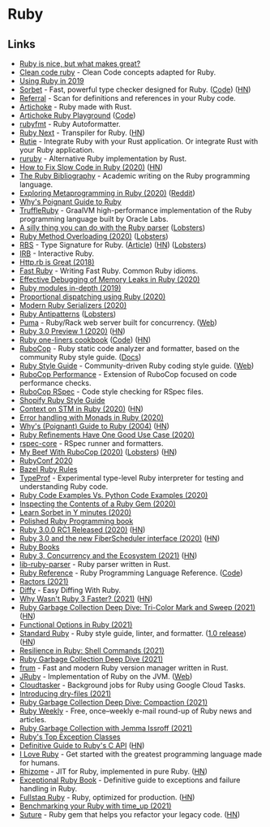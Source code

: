 # Ruby

## Links

- [Ruby is nice, but what makes great?](https://www.reddit.com/r/ruby/comments/8ysh41/ruby_is_nice_but_what_makes_great/)
- [Clean code ruby](https://github.com/uohzxela/clean-code-ruby) - Clean Code concepts adapted for Ruby.
- [Using Ruby in 2019](https://jasoncharnes.com/using-ruby-in-2019/)
- [Sorbet](https://sorbet.org/) - Fast, powerful type checker designed for Ruby. ([Code](https://github.com/sorbet/sorbet)) ([HN](https://news.ycombinator.com/item?id=28013797))
- [Referral](https://github.com/testdouble/referral) - Scan for definitions and references in your Ruby code.
- [Artichoke](https://github.com/artichoke/artichoke) - Ruby made with Rust.
- [Artichoke Ruby Playground](https://artichoke.run/) ([Code](https://github.com/artichoke/playground))
- [rubyfmt](https://github.com/penelopezone/rubyfmt) - Ruby Autoformatter.
- [Ruby Next](https://github.com/ruby-next/ruby-next) - Transpiler for Ruby. ([HN](https://news.ycombinator.com/item?id=23078609))
- [Rutie](https://github.com/danielpclark/rutie) - Integrate Ruby with your Rust application. Or integrate Rust with your Ruby application.
- [ruruby](https://github.com/sisshiki1969/ruruby) - Alternative Ruby implementation by Rust.
- [How to Fix Slow Code in Ruby (2020)](https://engineering.shopify.com/blogs/engineering/how-fix-slow-code-ruby) ([HN](https://news.ycombinator.com/item?id=23182127))
- [The Ruby Bibliography](https://rubybib.org/) - Academic writing on the Ruby programming language.
- [Exploring Metaprogramming in Ruby (2020)](https://www.halcyon.hr/posts/exploring-metaprogramming-in-ruby/) ([Reddit](https://www.reddit.com/r/ruby/comments/gzsf5y/exploring_metaprogramming_in_ruby/))
- [Why's Poignant Guide to Ruby](http://poignant.guide/)
- [TruffleRuby](https://github.com/oracle/truffleruby) - GraalVM high-performance implementation of the Ruby programming language built by Oracle Labs.
- [A silly thing you can do with the Ruby parser](https://penelope.zone/2019/12/22/a-silly-thing-you-can-do-with-the-ruby-parser.html) ([Lobsters](https://lobste.rs/s/op8zo4/silly_thing_you_can_do_with_ruby_parser))
- [Ruby Method Overloading (2020)](https://lucaguidi.com/2020/07/22/ruby-method-overloading/) ([Lobsters](https://lobste.rs/s/gqsbka/ruby_method_overloading))
- [RBS](https://github.com/ruby/rbs) - Type Signature for Ruby. ([Article](https://developer.squareup.com/blog/the-state-of-ruby-3-typing/)) ([HN](https://news.ycombinator.com/item?id=23989738)) ([Lobsters](https://lobste.rs/s/ujkglz/state_ruby_3_typing))
- [IRB](https://github.com/ruby/irb) - Interactive Ruby.
- [Http.rb is Great (2018)](https://janko.io/httprb-is-great/)
- [Fast Ruby](https://github.com/JuanitoFatas/fast-ruby) - Writing Fast Ruby. Common Ruby idioms.
- [Effective Debugging of Memory Leaks in Ruby (2020)](http://stratus3d.com/blog/2020/08/11/effective-debugging-of-memory-leaks-in-ruby/)
- [Ruby modules in-depth (2019)](https://www.brainstobytes.com/ruby-modules/)
- [Proportional dispatching using Ruby (2020)](https://medium.com/rubycademy/proportional-dispatching-using-ruby-378afbdeb32d)
- [Modern Ruby Serializers (2020)](https://vasilakisfil.social/blog/2020/01/20/modern-ruby-serializers/)
- [Ruby Antipatterns](https://www.alchemists.io/articles/ruby_antipatterns/) ([Lobsters](https://lobste.rs/s/duiirg/ruby_antipatterns))
- [Puma](https://github.com/puma/puma) - Ruby/Rack web server built for concurrency. ([Web](https://puma.io/))
- [Ruby 3.0 Preview 1 (2020)](https://www.ruby-lang.org/en/news/2020/09/25/ruby-3-0-0-preview1-released/) ([HN](https://news.ycombinator.com/item?id=24593093))
- [Ruby one-liners cookbook](https://learnbyexample.github.io/learn_ruby_oneliners/preface.html) ([Code](https://github.com/learnbyexample/learn_ruby_oneliners)) ([HN](https://news.ycombinator.com/item?id=24637797))
- [RuboCop](https://github.com/rubocop-hq/rubocop) - Ruby static code analyzer and formatter, based on the community Ruby style guide. ([Docs](https://docs.rubocop.org/rubocop/1.0/index.html))
- [Ruby Style Guide](https://github.com/rubocop-hq/ruby-style-guide) - Community-driven Ruby coding style guide. ([Web](https://rubystyle.guide/))
- [RuboCop Performance](https://github.com/rubocop-hq/rubocop-performance) - Extension of RuboCop focused on code performance checks.
- [RuboCop RSpec](https://github.com/rubocop-hq/rubocop-rspec) - Code style checking for RSpec files.
- [Shopify Ruby Style Guide](https://github.com/Shopify/ruby-style-guide)
- [Context on STM in Ruby (2020)](https://chrisseaton.com/truffleruby/ruby-stm/) ([HN](https://news.ycombinator.com/item?id=24921657))
- [Error handling with Monads in Ruby (2020)](http://nywkap.com/programming/either-monads-ruby.html)
- [Why's (Poignant) Guide to Ruby (2004)](https://poignant.guide/book/chapter-2.html) ([HN](https://news.ycombinator.com/item?id=25043544))
- [Ruby Refinements Have One Good Use Case (2020)](http://www.soulcutter.com/articles/ruby-refinements-have-one-good-use-case.html)
- [rspec-core](https://github.com/rspec/rspec-core) - RSpec runner and formatters.
- [My Beef With RuboCop (2020)](https://www.rubypigeon.com/posts/my-beef-with-rubocop/) ([Lobsters](https://lobste.rs/s/wgi0rn/my_beef_with_rubocop)) ([HN](https://news.ycombinator.com/item?id=25147990))
- [RubyConf 2020](https://www.alchemists.io/articles/ruby_conf_2020/)
- [Bazel Ruby Rules](https://github.com/coinbase/rules_ruby)
- [TypeProf](https://github.com/ruby/typeprof) - Experimental type-level Ruby interpreter for testing and understanding Ruby code.
- [Ruby Code Examples Vs. Python Code Examples (2020)](https://www.connerjensen.com/blog/ruby-code-examples)
- [Inspecting the Contents of a Ruby Gem (2020)](https://batsov.com/articles/2020/12/16/inspecting-the-contents-of-a-ruby-gem/)
- [Learn Sorbet in Y minutes (2020)](https://jdkaplan.dev/blog/learn-sorbet-in-y-minutes/)
- [Polished Ruby Programming book](https://github.com/PacktPublishing/Polished-Ruby-Programming)
- [Ruby 3.0.0 RC1 Released (2020)](https://www.ruby-lang.org/en/news/2020/12/20/ruby-3-0-0-rc1-released/) ([HN](https://news.ycombinator.com/item?id=25494789))
- [Ruby 3.0 and the new FiberScheduler interface (2020)](http://www.wjwh.eu/posts/2020-12-28-ruby-fiber-scheduler-c-extension.html) ([HN](https://news.ycombinator.com/item?id=25560894))
- [Ruby Books](https://planetruby.github.io/books/)
- [Ruby 3, Concurrency and the Ecosystem (2021)](https://kirshatrov.com/2021/01/06/ruby-concurrency-and-ecosystem/) ([HN](https://news.ycombinator.com/item?id=25690212))
- [lib-ruby-parser](https://github.com/lib-ruby-parser/lib-ruby-parser) - Ruby parser written in Rust.
- [Ruby Reference](https://rubyreferences.github.io/rubyref/) - Ruby Programming Language Reference. ([Code](https://github.com/rubyreferences/rubyref))
- [Ractors (2021)](https://brandur.org/nanoglyphs/018-ractors)
- [Diffy](https://github.com/samg/diffy) - Easy Diffing With Ruby.
- [Why Wasn't Ruby 3 Faster? (2021)](https://www.fastruby.io/blog/ruby/performance/why-wasnt-ruby-3-faster.html) ([HN](https://news.ycombinator.com/item?id=26096340))
- [Ruby Garbage Collection Deep Dive: Tri-Color Mark and Sweep (2021)](https://jemma.dev/blog/gc-mark-and-sweep) ([HN](https://news.ycombinator.com/item?id=26182796))
- [Functional Options in Ruby (2021)](https://dmathieu.com/articles/development/ruby-functional-options/)
- [Standard Ruby](https://github.com/testdouble/standard) - Ruby style guide, linter, and formatter. ([1.0 release](https://blog.testdouble.com/posts/2021-03-04-announcing-standard-ruby-1.0/)) ([HN](https://news.ycombinator.com/item?id=26352977))
- [Resilience in Ruby: Shell Commands (2021)](https://www.johnnunemaker.com/resilience-in-ruby-shell-commands/)
- [Ruby Garbage Collection Deep Dive (2021)](https://jemma.dev/blog/gc-internal)
- [frum](https://github.com/TaKO8Ki/frum) - Fast and modern Ruby version manager written in Rust.
- [JRuby](https://github.com/jruby/jruby) - Implementation of Ruby on the JVM. ([Web](https://www.jruby.org/))
- [Cloudtasker](https://github.com/keypup-io/cloudtasker) - Background jobs for Ruby using Google Cloud Tasks.
- [Introducing dry-files (2021)](https://dry-rb.org/news/2021/05/04/introducing-dry-files/)
- [Ruby Garbage Collection Deep Dive: Compaction (2021)](https://jemma.dev/blog/gc-compaction)
- [Ruby Weekly](https://rubyweekly.com/) - Free, once–weekly e-mail round-up of Ruby news and articles.
- [Ruby Garbage Collection with Jemma Issroff (2021)](https://railswithjason.simplecast.com/episodes/093-garbage-collection-with-jemma-issroff)
- [Ruby's Top Exception Classes](https://www.exceptionalcreatures.com/bestiary.html)
- [Definitive Guide to Ruby's C API](https://silverhammermba.github.io/emberb/c/) ([HN](https://news.ycombinator.com/item?id=27172483))
- [I Love Ruby](https://i-love-ruby.gitlab.io/) - Get started with the greatest programming language made for humans.
- [Rhizome](https://github.com/chrisseaton/rhizome) - JIT for Ruby, implemented in pure Ruby. ([HN](https://news.ycombinator.com/item?id=27581257))
- [Exceptional Ruby Book](https://store.avdi.codes/#NWtnk) - Definitive guide to exceptions and failure handling in Ruby.
- [Fullstaq Ruby](https://fullstaqruby.org/) - Ruby, optimized for production. ([HN](https://news.ycombinator.com/item?id=27865776))
- [Benchmarking your Ruby with time_up (2021)](https://blog.testdouble.com/posts/2021-07-19-benchmarking-your-ruby-with-time_up/)
- [Suture](https://github.com/testdouble/suture) - Ruby gem that helps you refactor your legacy code. ([HN](https://news.ycombinator.com/item?id=28424217))
